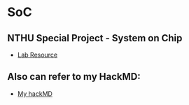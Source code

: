 # SoC

## NTHU Special Project - System on Chip

- [Lab Resource](https://github.com/bol-edu/caravel-soc_fpga-lab)

## Also can refer to my HackMD:

- [My hackMD](https://hackmd.io/@vic9112)
